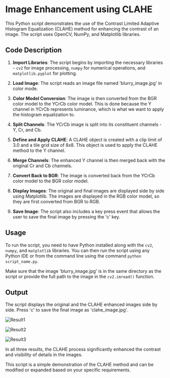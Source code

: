 # Image Enhancement using CLAHE

This Python script demonstrates the use of the Contrast Limited Adaptive Histogram Equalization (CLAHE) method for enhancing the contrast of an image. The script uses OpenCV, NumPy, and Matplotlib libraries.

## Code Description

1. **Import Libraries**: The script begins by importing the necessary libraries - `cv2` for image processing, `numpy` for numerical operations, and `matplotlib.pyplot` for plotting.

2. **Load Image**: The script reads an image file named 'blurry_image.jpg' in color mode.

3. **Color Model Conversion**: The image is then converted from the BGR color model to the YCrCb color model. This is done because the Y channel in YCrCb represents luminance, which is what we want to apply the histogram equalization to.

4. **Split Channels**: The YCrCb image is split into its constituent channels - Y, Cr, and Cb.

5. **Define and Apply CLAHE**: A CLAHE object is created with a clip limit of 3.0 and a tile grid size of 8x8. This object is used to apply the CLAHE method to the Y channel.

6. **Merge Channels**: The enhanced Y channel is then merged back with the original Cr and Cb channels.

7. **Convert Back to BGR**: The image is converted back from the YCrCb color model to the BGR color model.

8. **Display Images**: The original and final images are displayed side by side using Matplotlib. The images are displayed in the RGB color model, so they are first converted from BGR to RGB.

9. **Save Image**: The script also includes a key press event that allows the user to save the final image by pressing the 'c' key.

## Usage

To run the script, you need to have Python installed along with the `cv2`, `numpy`, and `matplotlib` libraries. You can then run the script using any Python IDE or from the command line using the command `python script_name.py`.

Make sure that the image 'blurry_image.jpg' is in the same directory as the script or provide the full path to the image in the `cv2.imread()` function.

## Output

The script displays the original and the CLAHE enhanced images side by side. Press 'c' to save the final image as 'clahe_image.jpg'.

![Result1](https://github.com/ArunMekkad/ImageRestoration---CLAHE/blob/main/Result1.png)

![Result2](https://github.com/ArunMekkad/ImageRestoration---CLAHE/blob/main/Result2.png)

![Result3](https://github.com/ArunMekkad/ImageRestoration---CLAHE/blob/main/Result3.png)

In all three results, the CLAHE process significantly enhanced the contrast and visibility of details in the images. 

This script is a simple demonstration of the CLAHE method and can be modified or expanded based on your specific requirements.
